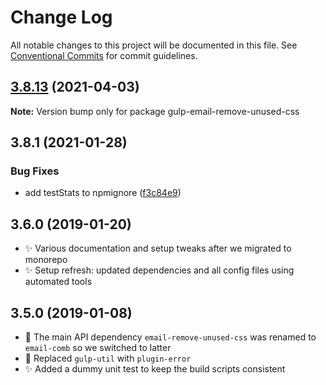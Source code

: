 # Change Log

All notable changes to this project will be documented in this file.
See [Conventional Commits](https://conventionalcommits.org) for commit guidelines.

## [3.8.13](https://github.com/codsen/codsen/compare/gulp-email-remove-unused-css@3.8.12...gulp-email-remove-unused-css@3.8.13) (2021-04-03)

**Note:** Version bump only for package gulp-email-remove-unused-css





## 3.8.1 (2021-01-28)

### Bug Fixes

- add testStats to npmignore ([f3c84e9](https://github.com/codsen/codsen/commit/f3c84e95afc5514214312f913692d85b2e12eb29))

## 3.6.0 (2019-01-20)

- ✨ Various documentation and setup tweaks after we migrated to monorepo
- ✨ Setup refresh: updated dependencies and all config files using automated tools

## 3.5.0 (2019-01-08)

- 🔧 The main API dependency `email-remove-unused-css` was renamed to `email-comb` so we switched to latter
- 🔧 Replaced `gulp-util` with `plugin-error`
- ✨ Added a dummy unit test to keep the build scripts consistent
